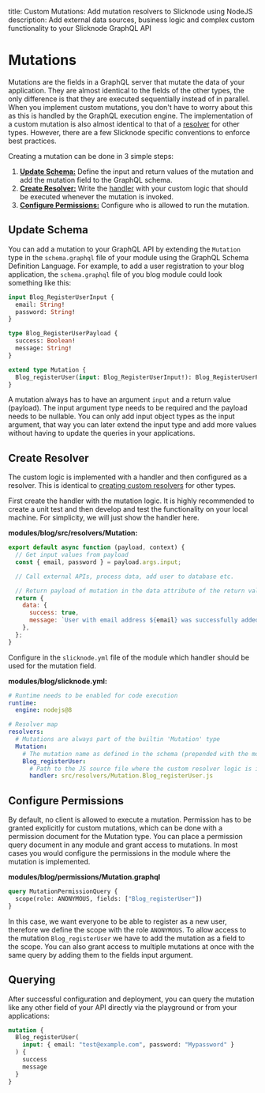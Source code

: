 title: Custom Mutations: Add mutation resolvers to Slicknode using NodeJS
description: Add external data sources, business logic and complex custom functionality to your Slicknode GraphQL API

# Mutations

Mutations are the fields in a GraphQL server that mutate the data of your application. They are almost identical
to the fields of the other types, the only difference is that they are executed sequentially instead of in
parallel. When you implement custom mutations, you don't have to worry about this as this is handled by
the GraphQL execution engine. The implementation of a custom mutation is also almost identical to that of a
[resolver](./resolvers.md) for other types. However, there are a few Slicknode specific conventions to
enforce best practices.

Creating a mutation can be done in 3 simple steps:

1.  **[Update Schema:](#update-schema)** Define the input and return values of the mutation and add the mutation field to the
    GraphQL schema.
1.  **[Create Resolver:](#create-resolver)** Write the [handler](./handlers.md) with your custom logic that should be executed
    whenever the mutation is invoked.
1.  **[Configure Permissions:](#configure-permissions)** Configure who is allowed to run the mutation.

## Update Schema

You can add a mutation to your GraphQL API by extending the `Mutation` type in the `schema.graphql` file of your module
using the GraphQL Schema Definition Language. For example, to add a user registration to your blog application,
the `schema.graphql` file of you blog module could look something like this:

```graphql
input Blog_RegisterUserInput {
  email: String!
  password: String!
}

type Blog_RegisterUserPayload {
  success: Boolean!
  message: String!
}

extend type Mutation {
  Blog_registerUser(input: Blog_RegisterUserInput!): Blog_RegisterUserPayload
}
```

A mutation always has to have an argument `input` and a return value (payload).
The input argument type needs to be required and the payload needs to be nullable. You can only
add input object types as the input argument, that way you can later extend the input type and add more
values without having to update the queries in your applications.

## Create Resolver

The custom logic is implemented with a handler and then configured as a resolver. This is identical to
[creating custom resolvers](./resolvers.md) for other types.

First create the handler with the mutation logic. It is highly recommended to create a unit test and then develop
and test the functionality on your local machine. For simplicity, we will just show the handler here.

**modules/blog/src/resolvers/Mutation:**

```javascript
export default async function (payload, context) {
  // Get input values from payload
  const { email, password } = payload.args.input;

  // Call external APIs, process data, add user to database etc.

  // Return payload of mutation in the data attribute of the return value
  return {
    data: {
      success: true,
      message: `User with email address ${email} was successfully added`,
    },
  };
}
```

Configure in the `slicknode.yml` file of the module which handler should be used for the mutation field.

**modules/blog/slicknode.yml:**

```yaml
# Runtime needs to be enabled for code execution
runtime:
  engine: nodejs@8

# Resolver map
resolvers:
  # Mutations are always part of the builtin 'Mutation' type
  Mutation:
    # The mutation name as defined in the schema (prepended with the module namespace to avoid name collisions)
    Blog_registerUser:
      # Path to the JS source file where the custom resolver logic is implemented (within module)
      handler: src/resolvers/Mutation.Blog_registerUser.js
```

## Configure Permissions

By default, no client is allowed to execute a mutation. Permission has to be granted explicitly for custom
mutations, which can be done with a permission document for the Mutation type.
You can place a permission query document in any module and grant access to mutations. In most cases you would
configure the permissions in the module where the mutation is implemented.

**modules/blog/permissions/Mutation.graphql**

```graphql
query MutationPermissionQuery {
  scope(role: ANONYMOUS, fields: ["Blog_registerUser"])
}
```

In this case, we want everyone to be able to register as a new user, therefore we define the scope with the
role `ANONYMOUS`. To allow access to the mutation `Blog_registerUser` we have to add the mutation as a field
to the scope. You can also grant access to multiple mutations at once with the same query by adding them to the
fields input argument.

## Querying

After successful configuration and deployment, you can query the mutation like any other field of your API directly
via the playground or from your applications:

```graphql
mutation {
  Blog_registerUser(
    input: { email: "test@example.com", password: "Mypassword" }
  ) {
    success
    message
  }
}
```
